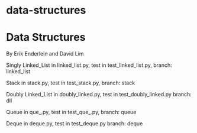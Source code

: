 # data-structures

<h1>Data Structures</h2>

By Erik Enderlein and David Lim

Singly Linked_List in linked_list.py, test in test_linked_list.py,
branch: linked_list

Stack in stack.py, test in test_stack.py,
branch: stack

Doubly Linked_List in doubly_linked.py, test in test_doubly_linked.py
branch: dll

Queue in que_.py, test in test_que_.py,
branch: queue

Deque in deque.py, test in test_deque.py
branch: deque
